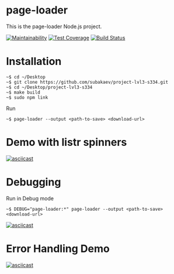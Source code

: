 # page-loader
This is the page-loader Node.js project.

[![Maintainability](https://api.codeclimate.com/v1/badges/0cd9e06df7f14f65d9cc/maintainability)](https://codeclimate.com/github/subakaev/project-lvl3-s334/maintainability)
[![Test Coverage](https://api.codeclimate.com/v1/badges/0cd9e06df7f14f65d9cc/test_coverage)](https://codeclimate.com/github/subakaev/project-lvl3-s334/test_coverage)
[![Build Status](https://travis-ci.org/subakaev/project-lvl3-s334.svg?branch=master)](https://travis-ci.org/subakaev/project-lvl3-s334)

# Installation

```
~$ cd ~/Desktop
~$ git clone https://github.com/subakaev/project-lvl3-s334.git
~$ cd ~/Desktop/project-lvl3-s334
~$ make build
~$ sudo npm link
```

Run
```
~$ page-loader --output <path-to-save> <download-url>
```

# Demo with listr spinners

[![asciicast](https://asciinema.org/a/pZBEmA3H9VYXwTZfa9LnNsxqj.png)](https://asciinema.org/a/pZBEmA3H9VYXwTZfa9LnNsxqj)

# Debugging

Run in Debug mode

```
~$ DEBUG="page-loader:*" page-loader --output <path-to-save> <download-url>
```

[![asciicast](https://asciinema.org/a/f6DTsndrpXEq6HnnBLZ67laHO.png)](https://asciinema.org/a/f6DTsndrpXEq6HnnBLZ67laHO)

# Error Handling Demo

[![asciicast](https://asciinema.org/a/UdYh1Dmo7BJMyRxcB0aVE2vac.png)](https://asciinema.org/a/UdYh1Dmo7BJMyRxcB0aVE2vac)
